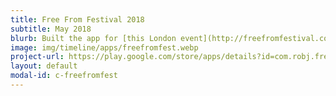 ```yaml
---
title: Free From Festival 2018
subtitle: May 2018
blurb: Built the app for [this London event](http://freefromfestival.co.uk){:target="_blank"} via my startup [GoToEvnt](http://gotoevnt.com){:target="_blank"}
image: img/timeline/apps/freefromfest.webp
project-url: https://play.google.com/store/apps/details?id=com.robj.freefromfest
layout: default
modal-id: c-freefromfest
---
```

